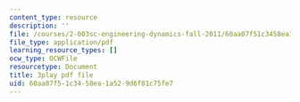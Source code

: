 ```yaml
---
content_type: resource
description: ''
file: /courses/2-003sc-engineering-dynamics-fall-2011/60aa07f51c3458ea1a529d6f81c75fe7_zlbbbA5Uuu8.pdf
file_type: application/pdf
learning_resource_types: []
ocw_type: OCWFile
resourcetype: Document
title: 3play pdf file
uid: 60aa07f5-1c34-58ea-1a52-9d6f81c75fe7
---
```

